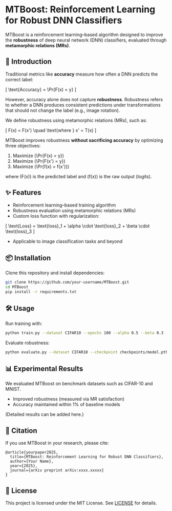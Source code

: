 # MTBoost: Reinforcement Learning for Robust DNN Classifiers

MTBoost is a reinforcement learning–based algorithm designed to improve the **robustness** of deep neural network (DNN) classifiers, evaluated through **metamorphic relations (MRs)**.  

## 🚀 Introduction  

Traditional metrics like **accuracy** measure how often a DNN predicts the correct label:  

\[
\text{Accuracy} = \Pr\{F(x) = y\}
\]  

However, accuracy alone does not capture **robustness**. Robustness refers to whether a DNN produces consistent predictions under transformations that should not change the label (e.g., image rotation).  

We define robustness using metamorphic relations (MRs), such as:  

\[
F(x) = F(x') \quad \text{where } x' = T(x)
\]  

MTBoost improves robustness **without sacrificing accuracy** by optimizing three objectives:  

1. Maximize \(\Pr\{F(x) = y\}\)  
2. Maximize \(\Pr\{F(x') = y\}\)  
3. Maximize \(\Pr\{f(x) = f(x')\}\)  

where \(F(x)\) is the predicted label and \(f(x)\) is the raw output (logits).  

## ✨ Features  

- Reinforcement learning–based training algorithm  
- Robustness evaluation using metamorphic relations (MRs)  
- Custom loss function with regularization:  

\[
\text{Loss} = \text{loss}_1 + \alpha \cdot \text{loss}_2 + \beta \cdot \text{loss}_3
\]  

- Applicable to image classification tasks and beyond  

## 📦 Installation  

Clone this repository and install dependencies:  

```bash
git clone https://github.com/your-username/MTBoost.git
cd MTBoost
pip install -r requirements.txt
```  

## 🛠 Usage  

Run training with:  

```bash
python train.py --dataset CIFAR10 --epochs 100 --alpha 0.5 --beta 0.3
```  

Evaluate robustness:  

```bash
python evaluate.py --dataset CIFAR10 --checkpoint checkpoints/model.pth
```  

## 📊 Experimental Results  

We evaluated MTBoost on benchmark datasets such as CIFAR-10 and MNIST.  
- Improved robustness (measured via MR satisfaction)  
- Accuracy maintained within 1% of baseline models  

(Detailed results can be added here.)  

## 📖 Citation  

If you use MTBoost in your research, please cite:  

```
@article{yourpaper2025,
  title={MTBoost: Reinforcement Learning for Robust DNN Classifiers},
  author={Your Name},
  year={2025},
  journal={arXiv preprint arXiv:xxxx.xxxxx}
}
```  

## 📜 License  

This project is licensed under the MIT License. See [LICENSE](LICENSE) for details.  
